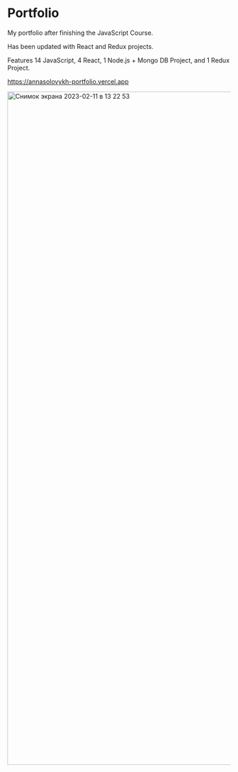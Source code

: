 # Portfolio

My portfolio after finishing the JavaScript Course.

Has been updated with React and Redux projects.

Features 14 JavaScript, 4 React, 1 Node.js + Mongo DB Project, and 1 Redux Project.

https://annasolovykh-portfolio.vercel.app

<img width="1517" alt="Снимок экрана 2023-02-11 в 13 22 53" src="https://user-images.githubusercontent.com/114008959/218252914-63e8b938-4094-44f0-8900-a083e0bf457e.png">


